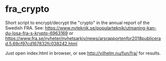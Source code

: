# fra_crypto

Short script to encrypt/decrypt the "crypto" in the annual report of 
the Swedish FRA. See: https://www.nyteknik.se/popularteknik/utmaning-kan-du-losa-fra-s-krypto-6963169
or https://www.fra.se/nyheter/nyhetsarkiv/news/arsrapportenfor2018publicerad.5.69cf97cd167832fc038242.html


Just open index.html in browser, or see http://vilhelm.nu/fun/fra/ for results.
